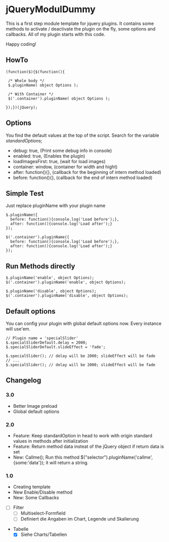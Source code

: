 # jQueryModulDummy

This is a first step module template for jquery plugins. It contains some methods to activate / deactivate the plugin on the fly, some options and callbacks. All of my plugin starts with this code.

Happy coding!

## HowTo

```
(function($){$(function(){

 /* Whole body */
 $.pluginName( object Options );
 
 /* With Container */
 $('.container').pluginName( object Options );
 
});})(jQuery);
```

## Options

You find the default values at the top of the script. Search for the variable *standardOptions*;

- debug: true, (Print some debug info in console)
- enabled: true, (Enables the plugin)
- loadImagesFirst: true, (wait for load images)
- container: window, (container for width and hight)
- after: function(){}, (callback for the beginning of intern method loaded)
- before: function(){}, (callback for the end of intern method loaded)

## Simple Test

Just replace pluginName with your plugin name

```
$.pluginName({
  before: function(){console.log('Load before');},
  after: function(){console.log('Load after');}
});

$('.container').pluginName({
  before: function(){console.log('Load before');},
  after: function(){console.log('Load after');}
});
```

## Run Methods directly

```
$.pluginName('enable', object Options);
$('.container').pluginName('enable', object Options);

$.pluginName('disable', object Options);
$('.container').pluginName('disable', object Options);
```

## Default options

You can config your plugin with global default options now. Every instance will use'em.

```
// Plugin name = 'specialSlider'
$.specialSliderDefault.delay = 2000;
$.specialSliderDefault.slideEffect = 'fade';

$.specialSlider(); // delay will be 2000; slideEffect will be fade
// ... 
$.specialSlider(); // delay will be 2000; slideEffect will be fade
```

## Changelog

### 3.0

- Better Image preload
- Global default options

### 2.0

- Feature: Keep standardOption in head to work with origin standard values in methods after initialization
- Feature: Return method data insteat of the jQuery object if return data is set
- New: Callme(); Run this method $("selector").pluginName('callme', {some:'data'}); it will return a string.

### 1.0

- Creating template
- New Enable/Disable method
- New: Some Callbacks

- [ ] Filter
	- [ ] Multiselect-Formfield
	- [ ] Definiert die Angaben im Chart, Legende und Skalierung
- Tabelle
	- [x] Siehe Charts/Tabellen
